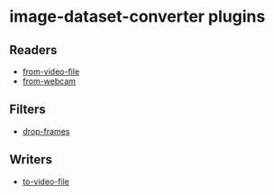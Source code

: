 # image-dataset-converter plugins
## Readers
* [from-video-file](from-video-file.md)
* [from-webcam](from-webcam.md)

## Filters
* [drop-frames](drop-frames.md)

## Writers
* [to-video-file](to-video-file.md)
